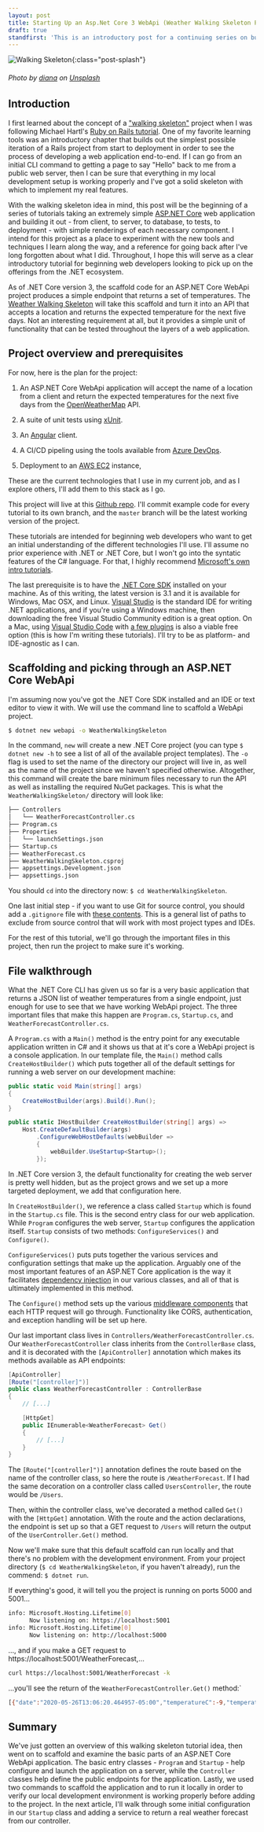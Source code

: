 ```yaml
---
layout: post
title: Starting Up an Asp.Net Core 3 WebApi (Weather Walking Skeleton Part 0)
draft: true
standfirst: 'This is an introductory post for a continuing series on building up a DotNetCore and Angular web application end-to-end.'
---
```


![Walking Skeleton](/assets/img/2020-05-15/splash.jpg){:class="post-splash"}

###### Photo by [diana](https://unsplash.com/@thisistherealdiana?utm_source=unsplash&utm_medium=referral&utm_content=creditCopyText) on [Unsplash](https://unsplash.com/s/photos/skeleton?utm_source=unsplash&utm_medium=referral&utm_content=creditCopyText)

## Introduction

I first learned about the concept of a ["walking skeleton"](#definition) project when I was following Michael Hartl's [Ruby on Rails tutorial](https://www.railstutorial.org/book/beginning#sec-the_hello_application). One of my favorite learning tools was an introductory chapter that builds out the simplest possible iteration of a Rails project from start to deployment in order to see the process of developing a web application end-to-end. If I can go from an initial CLI command to getting a page to say "Hello" back to me from a public web server, then I can be sure that everything in my local development setup is working properly and I've got a solid skeleton with which to implement my real features.

With the walking skeleton idea in mind, this post will be the beginning of a series of tutorials taking an extremely simple [ASP.NET Core](https://docs.microsoft.com/en-us/aspnet/core/?view=aspnetcore-3.1) web application and building it out - from client, to server, to database, to tests, to deployment - with simple renderings of each necessary component. I intend for this project as a place to experiment with the new tools and techniques I learn along the way, and a reference for going back after I've long forgotten about what I did. Throughout, I hope this will serve as a clear introductory tutorial for beginning web developers looking to pick up on the offerings from the .NET ecosystem.

As of .NET Core version 3, the scaffold code for an ASP.NET Core WebApi project produces a simple endpoint that returns a set of temperatures. The [Weather Walking Skeleton](https://github.com/jsheridanwells/WeatherWalkingSkeleton) will take this scaffold and turn it into an API that accepts a location and returns the expected temperature for the next five days. Not an interesting requirement at all, but it provides a simple unit of functionality that can be tested throughout the layers of a web application. 

## Project overview and prerequisites

For now, here is the plan for the project:

1. An ASP.NET Core WebApi application will accept the name of a location from a client and return the expected temperatures for the next five days from the [OpenWeatherMap](https://openweathermap.org/api) API.

1. A suite of unit tests using [xUnit](https://xunit.net/).

1. An [Angular](https://angular.io/) client.

1. A CI/CD pipeling using the tools available from [Azure DevOps](https://azure.microsoft.com/en-us/services/devops/).

1. Deployment to an [AWS EC2](https://aws.amazon.com/ec2/) instance,

These are the current technologies that I use in my current job, and as I explore others, I'll add them to this stack as I go.

This project will live at this [Github repo](https://github.com/jsheridanwells/WeatherWalkingSkeleton). I'll commit example code for every tutorial to its own branch, and the `master` branch will be the latest working version of the project.

These tutorials are intended for beginning web developers who want to get an initial understanding of the different technologies I'll use. I'll assume no prior experience with .NET or .NET Core, but I won't go into the syntatic features of the C# language. For that, I highly recommend [Microsoft's own intro tutorials](https://docs.microsoft.com/en-us/dotnet/csharp/tutorials/intro-to-csharp/).

The last prerequisite is to have the [.NET Core SDK](https://dotnet.microsoft.com/download/dotnet-core) installed on your machine. As of this writing, the latest version is 3.1 and it is available for Windows, Mac OSX, and Linux. [Visual Studio](https://visualstudio.microsoft.com/downloads/) is the standard IDE for writing .NET applications, and if you're using a Windows machine, then downloading the free Visual Studio Community edition is a great option. On a Mac, using [Visual Studio Code](https://code.visualstudio.com/) with [a few plugins](https://code.visualstudio.com/docs/languages/csharp) is also a viable free option (this is how I'm writing these tutorials). I'll try to be as platform- and IDE-agnostic as I can.

## Scaffolding and picking through an ASP.NET Core WebApi

I'm assuming now you've got the .NET Core SDK installed and an IDE or text editor to view it with. We will use the command line to scaffold a WebApi project.

```bash
$ dotnet new webapi -o WeatherWalkingSkeleton
```

In the command, `new` will create a new .NET Core project (you can type `$ dotnet new -h` to see a list of all of the available project templates). The `-o` flag is used to set the name of the directory our project will live in, as well as the name of the project since we haven't specified otherwise. Altogether, this command will create the bare minimum files necessary to run the API as well as installing the required NuGet packages. This is what the `WeatherWalkingSkeleton/` directory will look like:
```bash
├── Controllers
│   └── WeatherForecastController.cs
├── Program.cs
├── Properties
│   └── launchSettings.json
├── Startup.cs
├── WeatherForecast.cs
├── WeatherWalkingSkeleton.csproj
├── appsettings.Development.json
├── appsettings.json

```
You should `cd` into the directory now: `$ cd WeatherWalkingSkeleton`.

One last initial step - if you want to use Git for source control, you should add a `.gitignore` file with [these contents](https://github.com/github/gitignore/blob/master/VisualStudio.gitignore). This is a general list of paths to exclude from source control that will work with most project types and IDEs.

For the rest of this tutorial, we'll go through the important files in this project, then run the project to make sure it's working.

## File walkthrough

What the .NET Core CLI has given us so far is a very basic application that returns a JSON list of weather temperatures from a single endpoint, just enough for use to see that we have working WebApi project. The three important files that make this happen are `Program.cs`, `Startup.cs`, and `WeatherForecastController.cs`.

A `Program.cs` with a `Main()` method is the entry point for any executable application written in C# and it shows us that at it's core a WebApi project is a console application. In our template file, the `Main()` method calls `CreateHostBuilder()` which puts together all of the default settings for running a web server on our development machine:
```csharp
public static void Main(string[] args)
{
    CreateHostBuilder(args).Build().Run();
}

public static IHostBuilder CreateHostBuilder(string[] args) =>
    Host.CreateDefaultBuilder(args)
        .ConfigureWebHostDefaults(webBuilder =>
        {
            webBuilder.UseStartup<Startup>();
        });
```
In .NET Core version 3, the default functionality for creating the web server is pretty well hidden, but as the project grows and we set up a more targeted deployment, we add that configuration here.

In `CreateHostBuilder()`, we reference a class called `Startup` which is found in the `Startup.cs` file. This is the second entry class for our web application. While `Program` configures the web server, `Startup` configures the application itself. `Startup` consists of two methods: `ConfigureServices()` and `Configure()`.

`ConfigureServices()` puts puts together the various services and configuration settings that make up the application. Arguably one of the most important features of an ASP.NET Core application is the way it facilitates [dependency injection](https://stackify.com/dependency-injection-c-sharp/) in our various classes, and all of that is ultimately implemented in this method.

The `Configure()` method sets up the various [middleware components](https://docs.microsoft.com/en-us/aspnet/core/fundamentals/middleware/?view=aspnetcore-3.1) that each HTTP request will go through. Functionality like CORS, authentication, and exception handling will be set up here.

Our last important class lives in `Controllers/WeatherForecastController.cs`. Our `WeatherForecastController` class inherits from the `ControllerBase` class, and it is decorated with the `[ApiController]` annotation which makes its methods available as API endpoints:
```csharp
[ApiController]
[Route("[controller]")]
public class WeatherForecastController : ControllerBase
{
    // [...]

    [HttpGet]
    public IEnumerable<WeatherForecast> Get()
    {
        // [...]
    }
}
```
The `[Route("[controller]")]` annotation defines the route based on the name of the controller class, so here the route is `/WeatherForecast`. If I had the same decoration on a controller class called `UsersController`, the route would be `/Users`.

Then, within the controller class, we've decorated a method called `Get()` with the `[HttpGet]` annotation. With the route and the action declarations, the endpoint is set up so that a GET request to `/Users` will return the output of the `UserController.Get()` method.

Now we'll make sure that this default scaffold can run locally and that there's no problem with the development environment. From your project directory (`$ cd WeatherWalkingSkeleton`, if you haven't already), run the commend: `$ dotnet run`.

If everything's good, it will tell you the project is running on ports 5000 and 5001...
```bash
info: Microsoft.Hosting.Lifetime[0]
      Now listening on: https://localhost:5001
info: Microsoft.Hosting.Lifetime[0]
      Now listening on: http://localhost:5000
```
..., and if you make a GET request to https://localhost:5001/WeatherForecast,...
```bash
curl https://localhost:5001/WeatherForecast -k
```
...you'll see the return of the `WeatherForecastController.Get()` method:`
```bash
[{"date":"2020-05-26T13:06:20.464957-05:00","temperatureC":-9,"temperatureF":16,"summary":"Warm"},{"date":"2020-05-27T13:06:20.464998-05:00","temperatureC":-20,"temperatureF":-3,"summary":"Scorching"},{"date":"2020-05-28T13:06:20.464999-05:00","temperatureC":49,"temperatureF":120,"summary":"Balmy"},{"date":"2020-05-29T13:06:20.465-05:00","temperatureC":9,"temperatureF":48,"summary":"Mild"},{"date":"2020-05-30T13:06:20.465-05:00","temperatureC":-9,"temperatureF":16,"summary":"Freezing"}]
```

## Summary
We've just gotten an overview of this walking skeleton tutorial idea, then went on to scaffold and examine the basic parts of an ASP.NET Core WebApi application. The basic entry classes - `Program` and `Startup` - help configure and launch the application on a server, while the `Controller` classes help define the public endpoints for the application. Lastly, we used two commands to scaffold the application and to run it locally in order to verify our local development environment is working properly before adding to the project. In the next article, I'll walk through some initial configuration in our `Startup` class and adding a service to return a real weather forecast from our controller.
